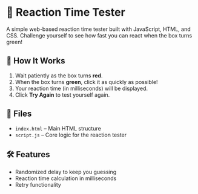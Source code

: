
# 🧠 Reaction Time Tester

A simple web-based reaction time tester built with JavaScript, HTML, and CSS. Challenge yourself to see how fast you can react when the box turns green!

## 🚀 How It Works

1. Wait patiently as the box turns **red**.
2. When the box turns **green**, click it as quickly as possible!
3. Your reaction time (in milliseconds) will be displayed.
4. Click **Try Again** to test yourself again.

## 📁 Files

- `index.html` – Main HTML structure
- `script.js` – Core logic for the reaction tester

## 🛠 Features

- Randomized delay to keep you guessing
- Reaction time calculation in milliseconds
- Retry functionality


